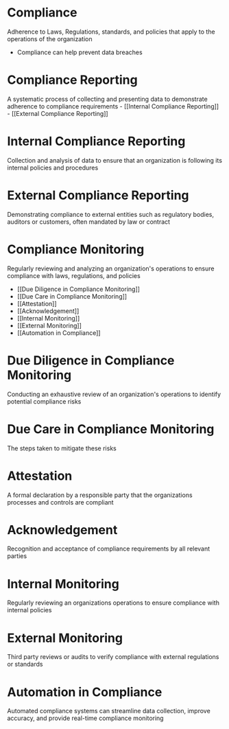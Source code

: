 # Compliance

Adherence to Laws, Regulations, standards, and policies that apply to the operations of the organization

 - Compliance can help prevent data breaches

# Compliance Reporting

A systematic process of collecting and presenting data to demonstrate adherence to compliance requirements
    - [[Internal Compliance Reporting]]
    - [[External Compliance Reporting]]

# Internal Compliance Reporting

Collection and analysis of data to ensure that an organization is following its internal policies and procedures

# External Compliance Reporting

Demonstrating compliance to external entities such as regulatory bodies, auditors or customers, often mandated by law or contract

# Compliance Monitoring

Regularly reviewing and analyzing an organization's operations to ensure compliance with laws, regulations, and policies
 - [[Due Diligence in Compliance Monitoring]]
 - [[Due Care in Compliance Monitoring]]
 - [[Attestation]]
 - [[Acknowledgement]]
 - [[Internal Monitoring]]
 - [[External Monitoring]]
 - [[Automation in Compliance]]

# Due Diligence in Compliance Monitoring
Conducting an exhaustive review of an organization's operations to identify potential compliance risks

# Due Care in Compliance Monitoring

The steps taken to mitigate these risks

# Attestation

A formal declaration by a responsible party that the organizations processes and controls are compliant

# Acknowledgement

Recognition and acceptance of compliance requirements by all relevant parties

# Internal Monitoring

Regularly reviewing an organizations operations to ensure compliance with internal policies

# External Monitoring

Third party reviews or audits to verify compliance with external regulations or standards

# Automation in Compliance

Automated compliance systems can streamline data collection, improve accuracy, and provide real-time compliance monitoring